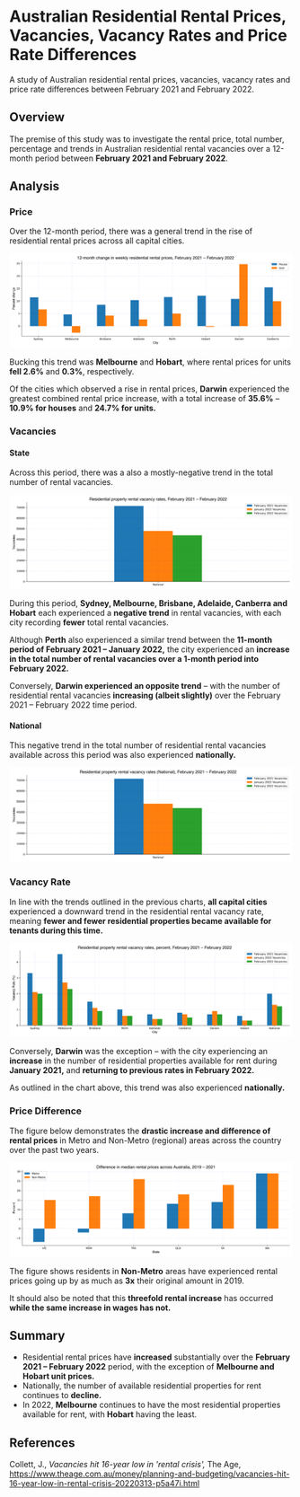 # Australian Residential Rental Prices, Vacancies, Vacancy Rates and Price Rate Differences
 A study of Australian residential rental prices, vacancies, vacancy rates and price rate differences between February 2021 and February 2022. 
 
 ## Overview
 The premise of this study was to investigate the rental price, total number, percentage and trends in Australian residential rental vacancies over a 12-month period between <b>February 2021 and February 2022</b>.
 
 ## Analysis
 ### Price
 
 Over the 12-month period, there was a general trend in the rise of residential rental prices across all capital cities. 
 
 <p align="center">
  <img src="https://github.com/mnperic/australian-rental-vacancy-rates/raw/main/Images/rental_change_price.png" alt="rental_price"/>
</p>
 
 Bucking this trend was <b>Melbourne</b> and <b>Hobart</b>, where rental prices for units <b>fell 2.6%</b> and <b>0.3%</b>, respectively. 
 
 Of the cities which observed a rise in rental prices, <b>Darwin</b> experienced the greatest combined rental price increase, with a total increase of <b>35.6%</b> – <b>10.9% for houses</b> and <b>24.7% for units.</b>
 
### Vacancies
#### State

Across this period, there was a also a mostly-negative trend in the total number of rental vacancies.

<p align="center">
  <img src="https://github.com/mnperic/australian-rental-vacancy-rates/raw/main/Images/rental_vacancies_city.png" alt="rental_vacancies_state"/>
</p>

During this period, <b>Sydney, Melbourne, Brisbane, Adelaide, Canberra and Hobart</b> each experienced a <b>negative trend</b> in rental vacancies, with each city recording <b>fewer</b> total rental vacancies.

Although <b>Perth</b> also experienced a similar trend between the <b>11-month period of February 2021 – January 2022,</b> the city experienced an <b>increase in the total number of rental vacancies over a 1-month period into February 2022.</b>

Conversely, <b>Darwin experienced an opposite trend</b> – with the number of residential rental vacancies <b>increasing (albeit slightly)</b> over the February 2021 – February 2022 time period. 

#### National

This negative trend in the total number of residential rental vacancies available across this period was also experienced <b>nationally.</b>

<p align="center">
  <img src="https://github.com/mnperic/australian-rental-vacancy-rates/raw/main/Images/rental_vacancies_national.png" alt="rental_vacancies_national"/>
</p>

### Vacancy Rate

In line with the trends outlined in the previous charts, <b>all capital cities</b> experienced a downward trend in the residential rental vacancy rate, meaning <b>fewer and fewer residential properties became available for tenants during this time.</b> 

<p align="center">
  <img src="https://github.com/mnperic/australian-rental-vacancy-rates/raw/main/Images/rental_vacancies_rate.png" alt="rental_vacancies_rate"/>
</p>

Conversely, <b>Darwin</b> was the exception – with the city experiencing an <b>increase</b> in the number of residential properties available for rent during <b>January 2021,</b> and <b>returning to previous rates in February 2022.</b> 

As outlined in the chart above, this trend was also experienced <b>nationally.</b>

### Price Difference

The figure below demonstrates the <b>drastic increase and difference of rental prices</b> in Metro and Non-Metro (regional) areas across the country over the past two years.

<p align="center">
  <img src="https://github.com/mnperic/australian-rental-vacancy-rates/raw/main/Images/rental_rates_difference.png" alt="rental_rates_difference"/>
</p>

The figure shows residents in <b>Non-Metro</b> areas have experienced rental prices going up by as much as <b>3x</b> their original amount in 2019.

It should also be noted that this <b>threefold rental increase</b> has occurred <b>while the same increase in wages has not.</b> 

## Summary

* Residential rental prices have <b>increased</b> substantially over the <b>February 2021 – February 2022</b> period, with the exception of <b>Melbourne and Hobart unit prices.</b>
 * Nationally, the number of available residential properties for rent continues to <b>decline.</b>
 * In 2022, <b>Melbourne</b> continues to have the most residential properties available for rent, with <b>Hobart</b> having the least.  
 
## References
 
Collett, J., <i>Vacancies hit 16-year low in 'rental crisis',</i> The Age, https://www.theage.com.au/money/planning-and-budgeting/vacancies-hit-16-year-low-in-rental-crisis-20220313-p5a47i.html<br></br>

